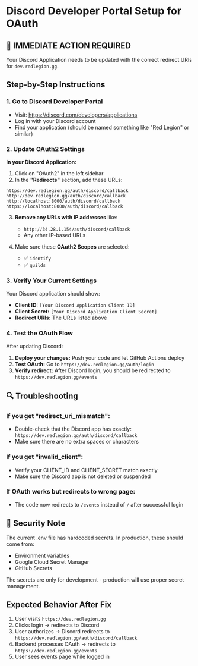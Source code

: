 # Discord Developer Portal Setup for OAuth

## 🚨 IMMEDIATE ACTION REQUIRED

Your Discord Application needs to be updated with the correct redirect URIs for `dev.redlegion.gg`.

## Step-by-Step Instructions

### 1. Go to Discord Developer Portal
- Visit: https://discord.com/developers/applications
- Log in with your Discord account
- Find your application (should be named something like "Red Legion" or similar)

### 2. Update OAuth2 Settings

**In your Discord Application:**

1. Click on "OAuth2" in the left sidebar
2. In the **"Redirects"** section, add these URLs:

```
https://dev.redlegion.gg/auth/discord/callback
http://dev.redlegion.gg/auth/discord/callback
http://localhost:8000/auth/discord/callback
https://localhost:8000/auth/discord/callback
```

3. **Remove any URLs with IP addresses** like:
   - `http://34.28.1.154/auth/discord/callback`
   - Any other IP-based URLs

4. Make sure these **OAuth2 Scopes** are selected:
   - ✅ `identify`
   - ✅ `guilds`

### 3. Verify Your Current Settings

Your Discord application should show:
- **Client ID:** `[Your Discord Application Client ID]`
- **Client Secret:** `[Your Discord Application Client Secret]`
- **Redirect URIs:** The URLs listed above

### 4. Test the OAuth Flow

After updating Discord:

1. **Deploy your changes:** Push your code and let GitHub Actions deploy
2. **Test OAuth:** Go to `https://dev.redlegion.gg/auth/login`
3. **Verify redirect:** After Discord login, you should be redirected to `https://dev.redlegion.gg/events`

## 🔍 Troubleshooting

### If you get "redirect_uri_mismatch":
- Double-check that the Discord app has exactly: `https://dev.redlegion.gg/auth/discord/callback`
- Make sure there are no extra spaces or characters

### If you get "invalid_client":
- Verify your CLIENT_ID and CLIENT_SECRET match exactly
- Make sure the Discord app is not deleted or suspended

### If OAuth works but redirects to wrong page:
- The code now redirects to `/events` instead of `/` after successful login

## 🔐 Security Note

The current .env file has hardcoded secrets. In production, these should come from:
- Environment variables
- Google Cloud Secret Manager
- GitHub Secrets

The secrets are only for development - production will use proper secret management.

## Expected Behavior After Fix

1. User visits `https://dev.redlegion.gg`
2. Clicks login → redirects to Discord
3. User authorizes → Discord redirects to `https://dev.redlegion.gg/auth/discord/callback`
4. Backend processes OAuth → redirects to `https://dev.redlegion.gg/events`
5. User sees events page while logged in